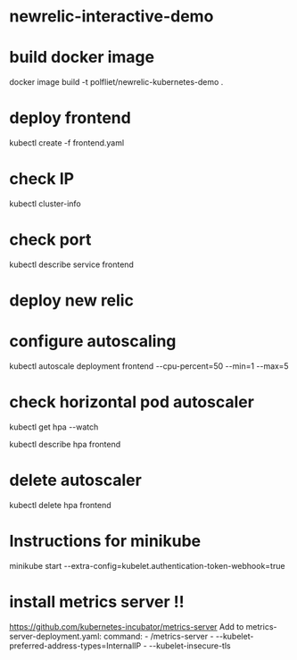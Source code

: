 # newrelic-interactive-demo

# build docker image
docker image build -t polfliet/newrelic-kubernetes-demo .

# deploy frontend
kubectl create -f frontend.yaml

# check IP
kubectl cluster-info

# check port
kubectl describe service frontend

# deploy new relic



# configure autoscaling
kubectl autoscale deployment frontend --cpu-percent=50 --min=1 --max=5

# check horizontal pod autoscaler
kubectl get hpa --watch

kubectl describe hpa frontend




# delete autoscaler
kubectl delete hpa frontend



# Instructions for minikube

minikube start --extra-config=kubelet.authentication-token-webhook=true

# install metrics server !!
https://github.com/kubernetes-incubator/metrics-server
Add to metrics-server-deployment.yaml:
        command:
        - /metrics-server
        - --kubelet-preferred-address-types=InternalIP
        - --kubelet-insecure-tls